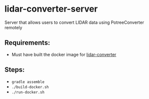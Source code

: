 # lidar-converter-server
Server that allows users to convert LIDAR data using PotreeConverter remotely

## Requirements:
   - Must have built the docker image for [lidar-converter](https://github.com/ossimlabs/lidar-converter)
   
## Steps:
  - `gradle assemble`
  - `./build-docker.sh`
  - `./run-docker.sh`
   
 
